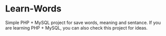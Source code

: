 # Learn-Words

Simple PHP + MySQL project for save words, meaning and sentance. If you are learning PHP + MySQL, you can also check this project for ideas.
